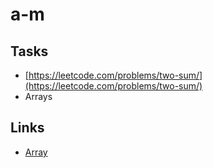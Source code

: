 # a-m

## Tasks
* [https://leetcode.com/problems/two-sum/](https://leetcode.com/problems/two-sum/)
* Arrays

## Links
* [Array](http://developer.alexanderklimov.ru/android/java/array.php)
